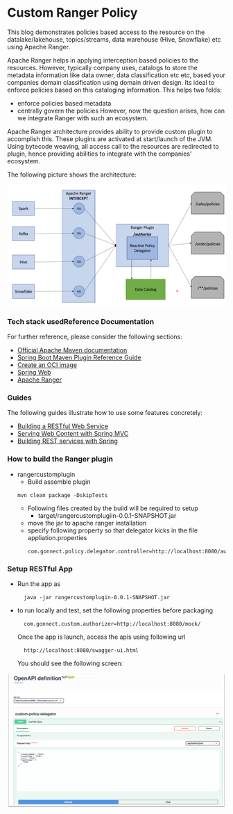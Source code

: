 # Custom Ranger Policy 
This blog demonstrates policies based access to the resource on the datalake/lakehouse, topics/streams, 
data warehouse  (Hive, Snowflake) etc using Apache Ranger.

Apache Ranger helps in applying interception based policies to the resources. However, typically company uses, catalogs to store the 
metadata information like data owner, data classification etc etc, based your companies domain classification using domain 
driven design. Its ideal to enforce policies based on this cataloging information. This helps two folds:
- enforce policies based metadata
- centrally govern the policies
However, now the question arises, how can we integrate Ranger
with such an ecosystem.

Apache Ranger architecture provides ability to provide custom plugin to accomplish this. These plugins are activated at 
start/launch of the JVM. Using bytecode weaving, all access call to the resources are redirected to plugin, hence 
providing abilities to integrate with the companies' ecosystem.

The following picture shows the architecture:

![Ranger Architecture](ranger-architecture.png)


### Tech stack usedReference Documentation
For further reference, please consider the following sections:

* [Official Apache Maven documentation](https://maven.apache.org/guides/index.html)
* [Spring Boot Maven Plugin Reference Guide](https://docs.spring.io/spring-boot/docs/2.7.0/maven-plugin/reference/html/)
* [Create an OCI image](https://docs.spring.io/spring-boot/docs/2.7.0/maven-plugin/reference/html/#build-image)
* [Spring Web](https://docs.spring.io/spring-boot/docs/2.7.0/reference/htmlsingle/#boot-features-developing-web-applications)
* [Apache Ranger](https://ranger.apache.org/)

### Guides
The following guides illustrate how to use some features concretely:

* [Building a RESTful Web Service](https://spring.io/guides/gs/rest-service/)
* [Serving Web Content with Spring MVC](https://spring.io/guides/gs/serving-web-content/)
* [Building REST services with Spring](https://spring.io/guides/tutorials/bookmarks/)


### How to build the Ranger plugin
- rangercustomplugin 
  - Build assemble plugin
  ````shell
  mvn clean package -DskipTests
  ````
  - Following files created by the build will be required to setup
    - target/rangercustomplugiin-0.0.1-SNAPSHOT.jar
  - move the jar to apache ranger installation
  - specify following property so that delegator kicks in the file appliation.properties
    ````
    com.gonnect.policy.delegator.controller=http://localhost:8080/authorize
    ````  
### Setup RESTful App
- Run the app as
  ````
    java -jar rangercustomplugin-0.0.1-SNAPSHOT.jar
  ````
- to run locally and test, set the following properties before packaging
  ````
    com.gonnect.custom.authorizer=http://localhost:8080/mock/
  ````
  
  Once the app is launch, access the apis using following url
  ```shell
    http://localhost:8080/swagger-ui.html
  ```
   You should see the following screen:

![Ranger Architecture](swagger.png)
